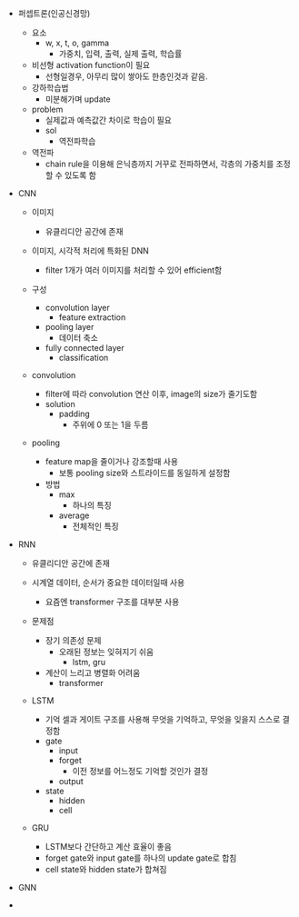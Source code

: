 - 퍼셉트론(인공신경망)
	- 요소
		- w, x, t, o, gamma
			-  가중치, 입력, 출력, 실제 출력, 학습률
	- 비선형 activation function이 필요
		- 선형일경우, 아무리 많이 쌓아도 한층인것과 같음.
	- 강하학습법
		- 미분해가며 update
	- problem
		- 실제값과 예측값간 차이로 학습이 필요
		- sol
			- 역전파학습
	- 역전파
		- chain rule을 이용해 은닉층까지 거꾸로 전파하면서, 각층의 가중치를 조정할 수 있도록 함

- CNN
	- 이미지
		- 유클리디안 공간에 존재 
	- 이미지, 시각적 처리에 특화된 DNN
		- filter 1개가 여러 이미지를 처리할 수 있어 efficient함
	
	- 구성
		- convolution layer
			- feature extraction
		- pooling layer
			- 데이터 축소
		- fully connected layer
			- classification
	
	- convolution
		- filter에 따라 convolution 연산 이후, image의 size가 줄기도함
		- solution
			- padding
				- 주위에 0 또는 1을 두름
	
	- pooling
		- feature map을 줄이거나 강조할때 사용
			- 보통 pooling size와 스트라이드를 동일하게 설정함
		- 방법
			- max
				- 하나의 특징
			- average
				- 전체적인 특징

- RNN
	- 유클리디안 공간에 존재
	- 시계열 데이터, 순서가 중요한 데이터일때 사용
		- 요즘엔 transformer 구조를 대부분 사용
	
	- 문제점
		- 장기 의존성 문제
			- 오래된 정보는 잊혀지기 쉬움
				- lstm, gru
		- 계산이 느리고 병렬화 어려움
			- transformer
	
	- LSTM
		- 기억 셀과 게이트 구조를 사용해 무엇을 기억하고, 무엇을 잊을지 스스로 결정함
		- gate
			- input 
			- forget 
				- 이전 정보를 어느정도 기억할 것인가 결정
			- output
		- state
			- hidden
			- cell
	- GRU
		- LSTM보다 간단하고 계산 효율이 좋음
		- forget gate와 input gate를 하나의 update gate로 합침
		- cell state와 hidden state가 합쳐짐
- GNN

- 